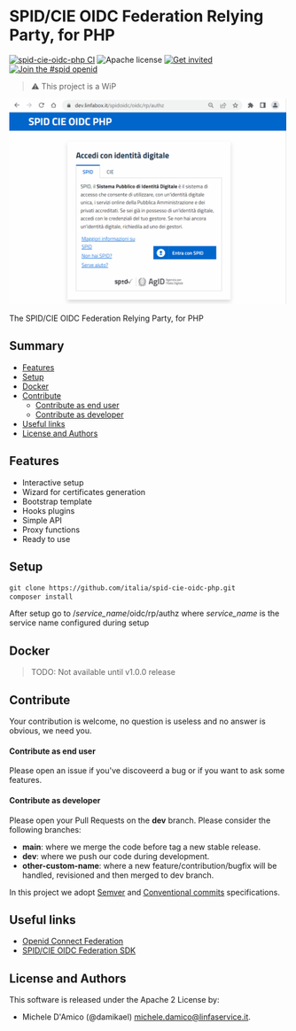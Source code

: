 # SPID/CIE OIDC Federation Relying Party, for PHP

[![spid-cie-oidc-php CI](https://github.com/damikael/spid-cie-oidc-php/actions/workflows/ci.yml/badge.svg)](https://github.com/damikael/spid-cie-oidc-php/actions/workflows/ci.yml)
![Apache license](https://img.shields.io/badge/license-Apache%202-blue.svg)
[![Get invited](https://slack.developers.italia.it/badge.svg)](https://slack.developers.italia.it/)
[![Join the #spid openid](https://img.shields.io/badge/Slack%20channel-%23spid%20openid-blue.svg)](https://developersitalia.slack.com/archives/C7E85ED1N/)

> ⚠️ This project is a WiP

<img src="doc/spid-cie-oidc-php.gif" width="500" />

The SPID/CIE OIDC Federation Relying Party, for PHP

## Summary

* [Features](#features)
* [Setup](#setup)
* [Docker](#docker)
* [Contribute](#contribute)
    * [Contribute as end user](#contribute-as-end-user)
    * [Contribute as developer](#contribute-as-developer)
* [Useful links](#useful-links)
* [License and Authors](#license-and-authors)

## Features

- Interactive setup
- Wizard for certificates generation
- Bootstrap template
- Hooks plugins
- Simple API
- Proxy functions
- Ready to use

## Setup

```
git clone https://github.com/italia/spid-cie-oidc-php.git
composer install
```
After setup go to /<i>service_name</i>/oidc/rp/authz
where <i>service_name</i> is the service name configured during setup

## Docker

> TODO: Not available until v1.0.0 release


## Contribute

Your contribution is welcome, no question is useless and no answer is obvious, we need you.

#### Contribute as end user

Please open an issue if you've discoveerd a bug or if you want to ask some features.

#### Contribute as developer

Please open your Pull Requests on the __dev__ branch. 
Please consider the following branches:

 - __main__: where we merge the code before tag a new stable release.
 - __dev__: where we push our code during development.
 - __other-custom-name__: where a new feature/contribution/bugfix will be handled, revisioned and then merged to dev branch.

In this project we adopt [Semver](https://semver.org/lang/it/) and
[Conventional commits](https://www.conventionalcommits.org/en/v1.0.0/) specifications.


## Useful links

* [Openid Connect Federation](https://openid.net/specs/openid-connect-federation-1_0.html)
* [SPID/CIE OIDC Federation SDK](https://github.com/italia/spid-cie-oidc-django)


## License and Authors

This software is released under the Apache 2 License by:

- Michele D'Amico (@damikael) <michele.damico@linfaservice.it>.
